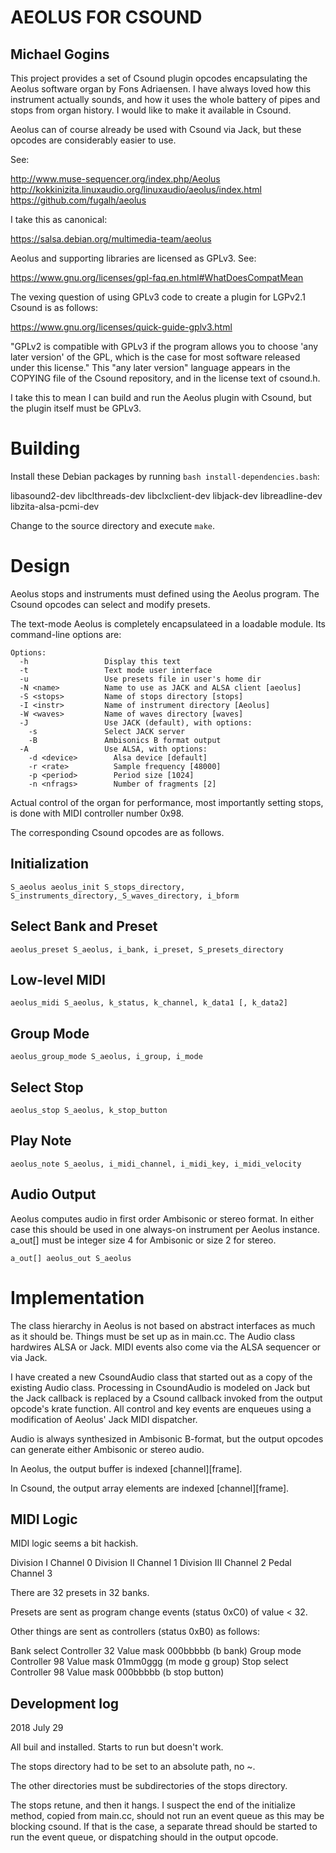 # AEOLUS FOR CSOUND
## Michael Gogins

This project provides a set of Csound plugin opcodes encapsulating the 
Aeolus software organ by Fons Adriaensen. I have always loved how this 
instrument actually sounds, and how it uses the whole battery of pipes and 
stops from organ history. I would like to make it available in Csound.

Aeolus can of course already be used with Csound via Jack, but these 
opcodes are considerably easier to use.

See:

http://www.muse-sequencer.org/index.php/Aeolus
http://kokkinizita.linuxaudio.org/linuxaudio/aeolus/index.html
https://github.com/fugalh/aeolus

I take this as canonical:

https://salsa.debian.org/multimedia-team/aeolus

Aeolus and supporting libraries are licensed as GPLv3. See:

https://www.gnu.org/licenses/gpl-faq.en.html#WhatDoesCompatMean

The vexing question of using GPLv3 code to create a plugin for LGPv2.1 Csound 
is as follows:

https://www.gnu.org/licenses/quick-guide-gplv3.html

"GPLv2 is compatible with GPLv3 if the program allows you to choose 'any later 
version' of the GPL, which is the case for most software released under this 
license." This "any later version" language appears in the COPYING file of the 
Csound repository, and in the license text of csound.h.

I take this to mean I can build and run the Aeolus plugin with Csound, but the 
plugin itself must be GPLv3. 

# Building

Install these Debian packages by running `bash install-dependencies.bash`:

libasound2-dev
libclthreads-dev
libclxclient-dev
libjack-dev
libreadline-dev
libzita-alsa-pcmi-dev

Change to the source directory and execute `make`.

# Design

Aeolus stops and instruments must defined using the Aeolus program. The Csound 
opcodes can select and modify presets.

The text-mode Aeolus is completely encapsulateed in a loadable module. Its  
command-line options are:
```
Options:
  -h                 Display this text
  -t                 Text mode user interface
  -u                 Use presets file in user's home dir
  -N <name>          Name to use as JACK and ALSA client [aeolus]
  -S <stops>         Name of stops directory [stops]
  -I <instr>         Name of instrument directory [Aeolus]
  -W <waves>         Name of waves directory [waves]
  -J                 Use JACK (default), with options:
    -s               Select JACK server
    -B               Ambisonics B format output
  -A                 Use ALSA, with options:
    -d <device>        Alsa device [default]
    -r <rate>          Sample frequency [48000]
    -p <period>        Period size [1024]
    -n <nfrags>        Number of fragments [2]
```

Actual control of the organ for performance, most importantly setting stops, 
is done with MIDI controller number 0x98.

The corresponding Csound opcodes are as follows.

## Initialization

`S_aeolus aeolus_init S_stops_directory, S_instruments_directory,_S_waves_directory, i_bform`

## Select Bank and Preset

`aeolus_preset S_aeolus, i_bank, i_preset, S_presets_directory`

## Low-level MIDI

`aeolus_midi S_aeolus, k_status, k_channel, k_data1 [, k_data2]`

## Group Mode

`aeolus_group_mode S_aeolus, i_group, i_mode`

## Select Stop

`aeolus_stop S_aeolus, k_stop_button`

## Play Note

`aeolus_note S_aeolus, i_midi_channel, i_midi_key, i_midi_velocity`

## Audio Output

Aeolus computes audio in first order Ambisonic or stereo format.
In either case this should be used in one always-on instrument per 
Aeolus instance. a_out[] must be integer size 4 for Ambisonic or size 2 
for stereo.

`a_out[] aeolus_out S_aeolus`

# Implementation

The class hierarchy in Aeolus is not based on abstract interfaces as much as 
it should be. Things must be set up as in main.cc. The Audio class hardwires
ALSA or Jack. MIDI events also come via the ALSA sequencer or via Jack. 

I have created a new CsoundAudio class that started out as a copy of the 
existing Audio class. Processing in CsoundAudio is modeled on Jack but the 
Jack callback is replaced by a Csound callback invoked from the output 
opcode's krate function. All control and key events are enqueues using a 
modification of Aeolus' Jack MIDI dispatcher.

Audio is always synthesized in Ambisonic B-format, but the output opcodes 
can generate either Ambisonic or stereo audio.

In Aeolus, the output buffer is indexed [channel][frame].

In Csound, the output array elements are indexed [channel][frame].

## MIDI Logic

MIDI logic seems a bit hackish. 

Division I	    Channel 0
Division II	    Channel 1
Division III	Channel 2
Pedal	        Channel 3

There are 32 presets in 32 banks. 

Presets are sent as program change events (status 0xC0) of value < 32.

Other things are sent as controllers (status 0xB0) as follows:

Bank select     Controller 32   Value mask 000bbbbb (b bank)
Group mode      Controller 98   Value mask 01mm0ggg (m mode g group)
Stop select     Controller 98   Value mask 000bbbbb (b stop button)

## Development log

2018 July 29

All buil and installed. Starts to run but doesn't work. 

The stops directory had to be set to an absolute path, no ~.

The other directories must be subdirectories of the stops directory.

The stops retune, and then it hangs. I suspect the end of the initialize 
method, copied from main.cc, should not run an event queue as this may be 
blocking csound. If that is the case, a separate thread should be started 
to run the event queue, or dispatching should in the output opcode.








